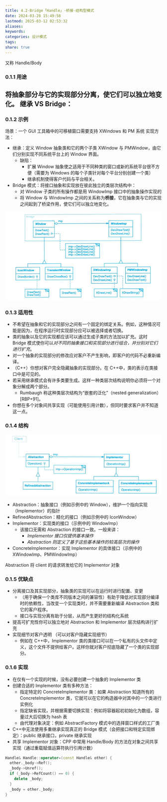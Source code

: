 ```yaml
---
title: 4.2-Bridge「Handle」-桥接-结构型模式
date: 2024-03-28 15:49:58
lastmod: 2025-03-12 02:53:32
aliases: 
keywords: 
categories: 设计模式
tags: 
share: true
---
```




又称 Handle/Body

### 0.1.1 用途
将抽象部分与它的实现部分分离，使它们可以独立地变化。
继承 VS Bridge：
- 
### 0.1.2 示例

场景：一个 GUI 工具箱中的可移植窗口需要支持 XWindows 和 PM 系统
实现方法：
- 继承：定义 Window 抽象类和它的两个子类 XWindow 与 PMWindow，由它们分别实现不同系统平台上的 Window 界面。
	- 缺陷：
		- 扩展 Window 抽象使之适用于不同种类的窗口或新的系统平台很不方便（需要为 Windows 的每个子类针对每个平台分别创建一个类）
		- 继承机制使得客户代码与平台相关。
- Bridge 模式：将接口抽象和实现放在彼此独立的类层次结构中：
	- 对 Window 子类的所有操作都是用 WindowImp 接口中的抽象操作实现的
	- 将 Window 与 WindowImp 之间的关系称为**桥接**，它在抽象类与它的实现之间起到了桥梁作用，使它们可以独立地变化。

![](./assets/4.2-Bridge%E3%80%8CHandle%E3%80%8D-%E6%A1%A5%E6%8E%A5-%E7%BB%93%E6%9E%84%E5%9E%8B%E6%A8%A1%E5%BC%8F/image-2023-09-28_17-37-36-790.png)


### 0.1.3 适用性

- 不希望在抽象和它的实现部分之间有一个固定的绑定关系。例如，这种情况可能是因为，在程序运行时实现部分应可以被选择或者切换。
- 类的抽象以及它的实现都应该可以通过生成子类的方法加以扩充。这时 Bridge 模式使你可以*对不同的抽象接口和实现部分进行组合，并分别对它们进行扩充*。
- 对一个抽象的实现部分的修改应对客户不产生影响，即客户的代码不必重新编译。
- （C++）你想对客户完全隐藏抽象的实现部分。在 C++中，类的表示在类接口中是可见的。
- 若采用继承模式会有许多类要生成。这样一种类层次结构说明你必须将一个对象分解成两个部分。 
	- Rumbaugh 称这种类层次结构为“嵌套的泛化”（nested generalization） [RBP+91]。
- 你想在多个对象间共享实现（可能使用引用计数），但同时要求客户并不知道这一点。


### 0.1.4 结构
![](./assets/4.2-Bridge%E3%80%8CHandle%E3%80%8D-%E6%A1%A5%E6%8E%A5-%E7%BB%93%E6%9E%84%E5%9E%8B%E6%A8%A1%E5%BC%8F/image-2023-09-28_18-21-07-218.png)
- Abstraction：抽象接口（例如示例中的 Window），维护一个指向实现（Implementor）的指针
- RefinedAbstraction：精化的接口（例如示例中的 IconWindow）
- Implementor：实现类的接口（示例中的 WindowImp）
	- 该接口无需和 Abstraction 的接口一致。一般来讲：
		- *Implementor 接口仅提供基本操作*
		- *Abstraction 则定义了基于这些基本操作的较高层次的操作*
- ConcreteImplementor：实现 Implementor 的具体接口（示例中的 XWindowImp、PMWindowImp）

Abstraction 将 client 的请求转发给它的 Implementor 对象


### 0.1.5 优缺点

- 分离接口及其实现部分，抽象类的实现可以在运行时进行配置、变更
	- （用于确保一个类库不同版本之间的兼容性）有助于降低对实现部分编译时的依赖性，当改变一个实现类时，并不需要重新编译 Abstraction 类和它的客户程序。
	- 接口与实现分离有助于分层，从而产生更好的结构化系统
- 提高可扩充性你可以独立地对 Abstraction 和 Implementor 层次结构进行扩充
- 实现细节对客户透明 （可以对客户隐藏实现细节）
	- 例如在 C++中，Implementor 类的类接口可以在一个私有的头文件中定义，这个文件不提供给客户。这样你就对客户彻底隐藏了一个类的实现部分。


### 0.1.6 实现

- 在仅有一个实现的时候，没有必要创建一个抽象的 Implementor 类
- 创建合适的 Implementor 类有多种方法：
	- 指定特定的 ConcreteImplementor 类：如果 Abstraction 知道所有的 ConcreteImplementor 类，它就可以在它的构造器中对其中的一个类进行实例化
	- 指定缺省实现，并根据需要切换实现：例如将容器起初初始化为数组，容量过大后切换为 hash 表
	- 由代理对象决定：例如 AbstractFactory 模式中的选择窗口样式的工厂类
- C++中无法使用多重继承实现真正的 Bridge 模式（会把接口和特定实现绑定）：public 继承接口，private 继承实现
- 共享 Implementor 对象：CPP 中常用 Handle/Body 的方法在对象之间共享实现（通过重载赋值运算符执行引用计数）
```cpp
Handle& Handle::operator=(const Handle& other) {
  other._body->Ref();
  _body->Unref();
  if (_body->RefCount() == 0) {
    delete _body;
  }
  _body = other._body;
}
```
